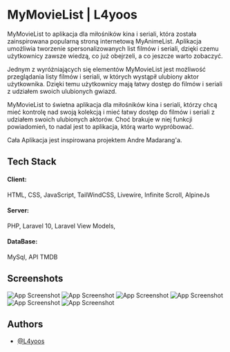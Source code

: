 
# MyMovieList | L4yoos


MyMovieList to aplikacja dla miłośników kina i seriali, która została zainspirowana popularną stroną internetową MyAnimeList. Aplikacja umożliwia tworzenie spersonalizowanych list filmów i seriali, dzięki czemu użytkownicy zawsze wiedzą, co już obejrzeli, a co jeszcze warto zobaczyć.

Jednym z wyróżniających się elementów MyMovieList jest możliwość przeglądania listy filmów i seriali, w których wystąpił ulubiony aktor użytkownika. Dzięki temu użytkownicy mają łatwy dostęp do filmów i seriali z udziałem swoich ulubionych gwiazd.

MyMovieList to świetna aplikacja dla miłośników kina i seriali, którzy chcą mieć kontrolę nad swoją kolekcją i mieć łatwy dostęp do filmów i seriali z udziałem swoich ulubionych aktorów. Choć brakuje w niej funkcji powiadomień, to nadal jest to aplikacja, którą warto wypróbować.

Cała Aplikacja jest inspirowana projektem Andre Madarang'a.
##  Tech Stack

#### Client:

HTML, CSS, JavaScript, TailWindCSS, Livewire, Infinite Scroll, AlpineJs

#### Server:

PHP, Laravel 10, Laravel View Models,

#### DataBase:

MySql, API TMDB
## Screenshots

![App Screenshot](https://i.imgur.com/Eh5tHoT.png)
![App Screenshot](https://i.imgur.com/oq2dJwr.png)
![App Screenshot](https://i.imgur.com/JFMJodP.png)
![App Screenshot](https://i.imgur.com/ymI3f5Q.png)
![App Screenshot](https://i.imgur.com/V0I59J2.png)
![App Screenshot](https://i.imgur.com/q5KGEUM.png)

## Authors

- [@L4yoos](https://www.github.com/L4yoos)

